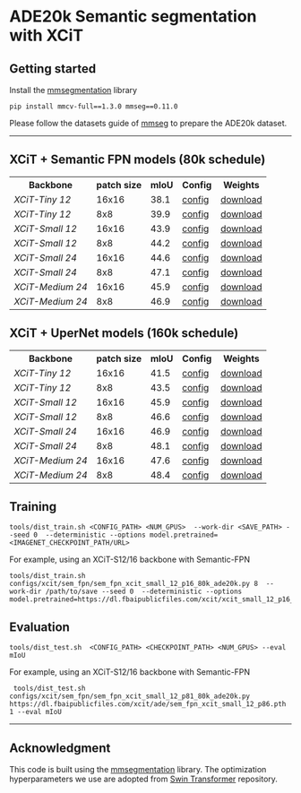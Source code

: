 # ADE20k Semantic segmentation with XCiT

## Getting started 

Install the [mmsegmentation](https://github.com/open-mmlab/mmsegmentation) library

```
pip install mmcv-full==1.3.0 mmseg==0.11.0
```

Please follow the datasets guide of [mmseg](https://github.com/open-mmlab/mmsegmentation/blob/master/docs/dataset_prepare.md) to prepare the ADE20k dataset.

---

## XCiT + Semantic FPN models (80k schedule)

<table>
  <tr>
    <th>Backbone</th>
    <!-- <th>key</th> -->
    <th>patch size</th>
    <th>mIoU</th>
    <th>Config</th>
    <th>Weights</th>
  </tr>
    <tr>
    <!-- <td>XCiT-S12/8</td> -->
    <td><em>XCiT-Tiny 12</em></td>
    <td>16x16</td>
    <td>38.1</td>
    <td><a href="configs/xcit/sem_fpn/sem_fpn_xcit_tiny_12_p16_80k_ade20k.py">config</a></td>
    <td><a href="https://dl.fbaipublicfiles.com/xcit/ade/sem_fpn_xcit_tiny_12_p16.pth">download</a></td>
    </tr>
    <tr>
    <!-- <td>XCiT-S12/8</td> -->
    <td><em>XCiT-Tiny 12</em></td>
    <td>8x8</td>
    <td>39.9</td>
    <td><a href="configs/xcit/sem_fpn/sem_fpn_xcit_tiny_12_p8_80k_ade20k.py">config</a></td>
    <td><a href="https://dl.fbaipublicfiles.com/xcit/ade/sem_fpn_xcit_tiny_12_p8.pth">download</a></td>
    </tr>
    <tr>
    <!-- <td>XCiT-S12/8</td> -->
    <td><em>XCiT-Small 12</em></td>
    <td>16x16</td>
    <td>43.9</td>
    <td><a href="configs/xcit/sem_fpn/sem_fpn_xcit_small_12_p16_80k_ade20k.py">config</a></td>
    <td><a href="https://dl.fbaipublicfiles.com/xcit/ade/sem_fpn_xcit_small_12_p16.pth">download</a></td>
    </tr>
    <tr>
    <!-- <td>XCiT-S12/8</td> -->
    <td><em>XCiT-Small 12</em></td>
    <td>8x8</td>
    <td>44.2</td>
    <td><a href="configs/xcit/sem_fpn/sem_fpn_xcit_small_12_p8_80k_ade20k.py">config</a></td>
    <td><a href="https://dl.fbaipublicfiles.com/xcit/ade/sem_fpn_xcit_small_12_p8.pth">download</a></td>
    </tr>
    <tr>
    <!-- <td>XCiT-S12/8</td> -->
    <td><em>XCiT-Small 24</em></td>
    <td>16x16</td>
    <td>44.6</td>
    <td><a href="configs/xcit/sem_fpn/sem_fpn_xcit_small_24_p16_80k_ade20k.py">config</a></td>
    <td><a href="https://dl.fbaipublicfiles.com/xcit/ade/sem_fpn_xcit_small_24_p16.pth">download</a></td>
    </tr>
    <tr>
    <td><em>XCiT-Small 24</em></td>
    <td>8x8</td>
    <td>47.1</td>
    <td><a href="configs/xcit/sem_fpn/sem_fpn_xcit_small_24_p8_80k_ade20k.py">config</a></td>
    <td><a href="https://dl.fbaipublicfiles.com/xcit/ade/sem_fpn_xcit_small_24_p8.pth">download</a></td>
    </tr>
    <tr>
    <td><em>XCiT-Medium 24</em></td>
    <td>16x16</td>
    <td>45.9</td>
    <td><a href="configs/xcit/sem_fpn/sem_fpn_xcit_medium_24_p16_80k_ade20k.py">config</a></td>
    <td><a href="https://dl.fbaipublicfiles.com/xcit/ade/sem_fpn_xcit_medium_24_p16.pth">download</a></td>
    </tr>
    <tr>
    <td><em>XCiT-Medium 24</em></td>
    <td>8x8</td>
    <td>46.9</td>
    <td><a href="configs/xcit/sem_fpn/sem_fpn_xcit_medium_24_p8_80k_ade20k.py">config</a></td>
    <td><a href="https://dl.fbaipublicfiles.com/xcit/ade/sem_fpn_xcit_medium_24_p8.pth">download</a></td>
    </tr>
</table>


## XCiT + UperNet models (160k schedule)

<table>
  <tr>
    <th>Backbone</th>
    <!-- <th>key</th> -->
    <th>patch size</th>
    <th>mIoU</th>
    <th>Config</th>
    <th>Weights</th>
  </tr>
    <tr>
    <!-- <td>XCiT-S12/8</td> -->
    <td><em>XCiT-Tiny 12</em></td>
    <td>16x16</td>
    <td>41.5</td>
    <td><a href="configs/xcit/upernet/upernet_xcit_tiny_12_p16_160k_ade20k.py">config</a></td>
    <td><a href="https://dl.fbaipublicfiles.com/xcit/ade/upernet_xcit_tiny_12_p16.pth">download</a></td>
    </tr>
    <tr>
    <!-- <td>XCiT-S12/8</td> -->
    <td><em>XCiT-Tiny 12</em></td>
    <td>8x8</td>
    <td>43.5</td>
    <td><a href="configs/xcit/upernet/upernet_xcit_tiny_12_p8_160k_ade20k.py">config</a></td>
    <td><a href="https://dl.fbaipublicfiles.com/xcit/ade/upernet_xcit_tiny_12_p8.pth">download</a></td>
    </tr>
    <tr>
    <!-- <td>XCiT-S12/8</td> -->
    <td><em>XCiT-Small 12</em></td>
    <td>16x16</td>
    <td>45.9</td>
    <td><a href="configs/xcit/upernet/upernet_xcit_small_12_p16_160k_ade20k.py">config</a></td>
    <td><a href="https://dl.fbaipublicfiles.com/xcit/ade/upernet_xcit_small_12_p16.pth">download</a></td>
    </tr>
    <tr>
    <!-- <td>XCiT-S12/8</td> -->
    <td><em>XCiT-Small 12</em></td>
    <td>8x8</td>
    <td>46.6</td>
    <td><a href="configs/xcit/upernet/upernet_xcit_small_12_p8_160k_ade20k.py">config</a></td>
    <td><a href="https://dl.fbaipublicfiles.com/xcit/ade/upernet_xcit_small_12_p8.pth">download</a></td>
    </tr>
    <tr>
    <!-- <td>XCiT-S12/8</td> -->
    <td><em>XCiT-Small 24</em></td>
    <td>16x16</td>
    <td>46.9</td>
    <td><a href="configs/xcit/upernet/upernet_xcit_small_24_p16_160k_ade20k.py">config</a></td>
    <td><a href="https://dl.fbaipublicfiles.com/xcit/ade/upernet_xcit_small_24_p16.pth">download</a></td>
    </tr>
    <tr>
    <td><em>XCiT-Small 24</em></td>
    <td>8x8</td>
    <td>48.1</td>
    <td><a href="configs/xcit/upernet/upernet_xcit_small_24_p8_160k_ade20k.py">config</a></td>
    <td><a href="https://dl.fbaipublicfiles.com/xcit/ade/upernet_xcit_small_24_p8.pth">download</a></td>
    </tr>
    <tr>
    <td><em>XCiT-Medium 24</em></td>
    <td>16x16</td>
    <td>47.6</td>
    <td><a href="configs/xcit/upernet/upernet_xcit_medium_24_p16_160k_ade20k.py">config</a></td>
    <td><a href="https://dl.fbaipublicfiles.com/xcit/ade/upernet_xcit_medium_24_p16.pth">download</a></td>
    </tr>
    <tr>
    <td><em>XCiT-Medium 24</em></td>
    <td>8x8</td>
    <td>48.4</td>
    <td><a href="configs/xcit/upernet/upernet_xcit_medium_24_p8_160k_ade20k.py">config</a></td>
    <td><a href="https://dl.fbaipublicfiles.com/xcit/ade/upernet_xcit_medium_24_p8.pth">download</a></td>
    </tr>
</table>

## Training

```
tools/dist_train.sh <CONFIG_PATH> <NUM_GPUS>  --work-dir <SAVE_PATH> --seed 0  --deterministic --options model.pretrained=<IMAGENET_CHECKPOINT_PATH/URL>
```

For example, using an XCiT-S12/16 backbone with Semantic-FPN

```
tools/dist_train.sh configs/xcit/sem_fpn/sem_fpn_xcit_small_12_p16_80k_ade20k.py 8  --work-dir /path/to/save --seed 0  --deterministic --options model.pretrained=https://dl.fbaipublicfiles.com/xcit/xcit_small_12_p16_384_dist.pth
```

## Evaluation

```
tools/dist_test.sh  <CONFIG_PATH> <CHECKPOINT_PATH> <NUM_GPUS> --eval mIoU
```

For example, using an XCiT-S12/16 backbone with Semantic-FPN

```
 tools/dist_test.sh  configs/xcit/sem_fpn/sem_fpn_xcit_small_12_p81_80k_ade20k.py https://dl.fbaipublicfiles.com/xcit/ade/sem_fpn_xcit_small_12_p86.pth  1 --eval mIoU
 ```

---

## Acknowledgment 

This code is built using the [mmsegmentation](https://github.com/open-mmlab/mmsegmentation) library. The optimization hyperparameters we use are adopted from [Swin Transformer](https://github.com/SwinTransformer/Swin-Transformer-Semantic-Segmentation) repository.
